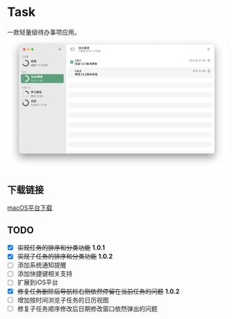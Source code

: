 # Task
一款轻量级待办事项应用。
![运行截图](./Screenshot.png)
## 下载链接
[macOS平台下载](https://mintlf.pythonanywhere.com)
## TODO
- [x] ~~实现任务的排序和分类功能~~  **1.0.1**
- [x] ~~实现子任务的排序和分类功能~~ **1.0.2**
- [ ] 添加系统通知提醒
- [ ] 添加快捷键相关支持
- [ ] 扩展到iOS平台
- [x] ~~修复任务删除后导航栏右侧依然停留在当前任务的问题~~ **1.0.2**
- [ ] 增加按时间浏览子任务的日历视图
- [ ] 修复子任务顺序修改后日期修改窗口依然弹出的问题
